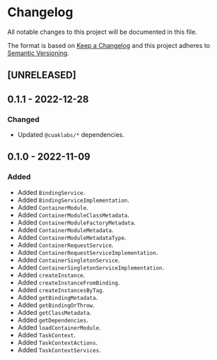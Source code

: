 # Changelog
All notable changes to this project will be documented in this file.

The format is based on [Keep a Changelog](http://keepachangelog.com/en/1.0.0/)
and this project adheres to [Semantic Versioning](http://semver.org/spec/v2.0.0.html).

<!--
## [UNRELEASED]

### Added
### Changed
### Deprecated
### Removed
### Fixed
### Security
### Docs
-->




## [UNRELEASED]




## 0.1.1 - 2022-12-28

### Changed
- Updated `@cuaklabs/*` dependencies.




## 0.1.0 - 2022-11-09

### Added
- Added `BindingService`.
- Added `BindingServiceImplementation`.
- Added `ContainerModule`.
- Added `ContainerModuleClassMetadata`.
- Added `ContainerModuleFactoryMetadata`.
- Added `ContainerModuleMetadata`.
- Added `ContainerModuleMetadataType`.
- Added `ContainerRequestService`.
- Added `ContainerRequestServiceImplementation`.
- Added `ContainerSingletonService`.
- Added `ContainerSingletonServiceImplementation`.
- Added `createInstance`.
- Added `createInstanceFromBinding`.
- Added `createInstancesByTag`.
- Added `getBindingMetadata`.
- Added `getBindingOrThrow`.
- Added `getClassMetadata`.
- Added `getDependencies`.
- Added `loadContainerModule`.
- Added `TaskContext`.
- Added `TaskContextActions`.
- Added `TaskContextServices`.



